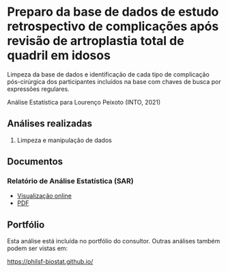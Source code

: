 # Preparo da base de dados de estudo retrospectivo de complicações após revisão de artroplastia total de quadril em idosos

Limpeza da base de dados e identificação de cada tipo de complicação pós-cirúrgica dos participantes incluídos na base com chaves de busca por expressões regulares.

Análise Estatística para Lourenço Peixoto (INTO, 2021)

## Análises realizadas

1. Limpeza e manipulação de dados
<!-- 1. Análise descritiva -->
<!-- 1. Análise inferencial -->
<!-- 1. Análise de poder -->
<!-- 1. Modelagem estatística -->

## Documentos

<!-- ### Plano Analítico (SAP) -->

<!-- - [Visualização online][sapviz-v02] -->
<!-- - [Download][sappdf-v02] -->

<!-- - [Visualização online][sapviz-v01] -->
<!-- - [PDF][sappdf-v01] -->

### Relatório de Análise Estatística (SAR)

<!-- - [Visualização online][reportviz-v02] -->
<!-- - [Download][pdf-v02] -->

- [Visualização online][reportviz-v01]
- [PDF][pdf-v01]

## Portfólio

Esta análise está incluída no portfólio do consultor.
Outras análises também podem ser vistas em:

<https://philsf-biostat.github.io/>

<!-- --- -->

[sapviz-v01]: report/SAP-2021-023-LP-v01.md
[sapviz-v02]: report/SAP-2021-023-LP-v02.md
[sappdf-v01]: https://docs.google.com/viewer?url=https://github.com/philsf-biostat/SAR-2021-023-LP/raw/main/report/SAP-2021-023-LP-v01.pdf
[sappdf-v02]: https://docs.google.com/viewer?url=https://github.com/philsf-biostat/SAR-2021-023-LP/raw/main/report/SAP-2021-023-LP-v02.pdf

[reportviz-v01]: report/SAR-2021-023-LP-v01.md
[reportviz-v02]: report/SAR-2021-023-LP-v02.md
[pdf-v01]: https://docs.google.com/viewer?url=https://github.com/philsf-biostat/SAR-2021-023-LP/raw/main/report/SAR-2021-023-LP-v01.pdf
[pdf-v02]: https://docs.google.com/viewer?url=https://github.com/philsf-biostat/SAR-2021-023-LP/raw/main/report/SAR-2021-023-LP-v02.pdf
[docx-v01]: https://docs.google.com/viewer?url=https://github.com/philsf-biostat/SAR-2021-023-LP/raw/main/report/SAR-2021-023-LP-v01.docx
[docx-v02]: https://docs.google.com/viewer?url=https://github.com/philsf-biostat/SAR-2021-023-LP/raw/main/report/SAR-2021-023-LP-v02.docx

[releases]: https://github.com/philsf-biostat/SAR-2021-023-LP/releases/
[milestone-v01]: https://github.com/philsf-biostat/SAR-2021-023-LP/milestone/mmm01
[v01-project]: https://github.com/philsf-biostat/SAR-2021-023-LP/projects/ppp01
[milestone-v02]: https://github.com/philsf-biostat/SAR-2021-023-LP/milestone/mmm02
[v02-project]: https://github.com/philsf-biostat/SAR-2021-023-LP/projects/ppp02
